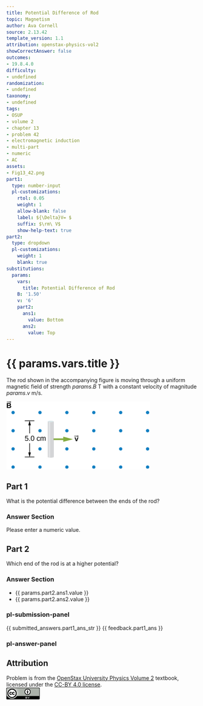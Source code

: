```yaml
---
title: Potential Difference of Rod
topic: Magnetism
author: Ava Cornell
source: 2.13.42
template_version: 1.1
attribution: openstax-physics-vol2
showCorrectAnswer: false
outcomes:
- 19.8.4.0
difficulty:
- undefined
randomization:
- undefined
taxonomy:
- undefined
tags:
- OSUP
- volume 2
- chapter 13
- problem 42
- electromagnetic induction
- multi-part
- numeric
- AC
assets:
- Fig13_42.png
part1:
  type: number-input
  pl-customizations:
    rtol: 0.05
    weight: 1
    allow-blank: false
    label: ${\Delta}V= $
    suffix: $\rm\ V$
    show-help-text: true
part2:
  type: dropdown
  pl-customizations:
    weight: 1
    blank: true
substitutions:
  params:
    vars:
      title: Potential Difference of Rod
    B: '1.50'
    v: '6'
    part2:
      ans1:
        value: Bottom
      ans2:
        value: Top
---
```

# {{ params.vars.title }}
The rod shown in the accompanying figure is moving through a uniform magnetic field of strength ${{params.B }} \textrm{ T}$ with a constant velocity of magnitude ${{params.v }} \textrm{ m/s}$.

<img src="Fig13_42.png">

## Part 1

What is the potential difference between the ends of the rod?

### Answer Section

Please enter a numeric value.

## Part 2

Which end of the rod is at a higher potential?

### Answer Section

- {{ params.part2.ans1.value }}
- {{ params.part2.ans2.value }}

### pl-submission-panel

{{ submitted_answers.part1_ans_str }}
{{ feedback.part1_ans }}

### pl-answer-panel

## Attribution

Problem is from the [OpenStax University Physics Volume 2](https://openstax.org/details/books/university-physics-volume-2) textbook, licensed under the [CC-BY 4.0 license](https://creativecommons.org/licenses/by/4.0/).<br>![Image representing the Creative Commons 4.0 BY license.](https://raw.githubusercontent.com/firasm/bits/master/by.png)